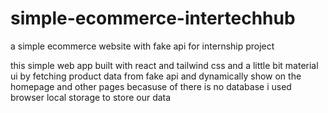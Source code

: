 # simple-ecommerce-intertechhub
a simple ecommerce website with fake api for internship project

this simple web app  built with react and tailwind css and a little bit material ui
by fetching product data from fake api and dynamically show on the homepage and other pages
becasuse of there is no database i used browser local storage to store our data
